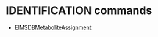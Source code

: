 <h1>IDENTIFICATION commands</h1>

* [EIMSDBMetaboliteAssignment](./EIMSDBMetaboliteAssignment.html)


